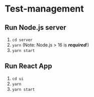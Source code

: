 # Test-management

## Run Node.js server
1. `cd server`
2. `yarn` (Note: Node.js > 16 is _**required**_!)
3. `yarn start`


## Run React App
1. `cd ui`
2. `yarn`
3. `yarn start`
